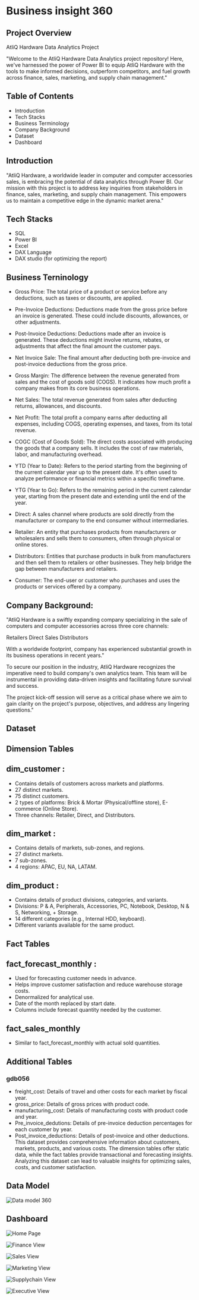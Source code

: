 
# Business insight 360


## Project Overview
AtliQ Hardware Data Analytics Project

"Welcome to the AtliQ Hardware Data Analytics project repository! Here, we've harnessed the power of Power BI to equip AtliQ Hardware with the tools to make informed decisions, outperform competitors, and fuel growth across finance, sales, marketing, and supply chain management."
## Table of Contents
+ Introduction                                                                               
+ Tech Stacks                                                     
+ Business Terminology               
+ Company Background  
+ Dataset  
+ Dashboard
## Introduction

"AtliQ Hardware, a worldwide leader in computer and computer accessories sales, is embracing the potential of data analytics through Power BI. Our mission with this project is to address key inquiries from stakeholders in finance, sales, marketing, and supply chain management. This empowers us to maintain a competitive edge in the dynamic market arena."
## Tech Stacks
+ SQL 
+ Power BI  
+ Excel  
+ DAX Language  
+ DAX studio (for optimizing the report)
## Business Terninology
+ Gross Price: The total price of a product or service before any deductions, such as taxes or discounts, are applied.

+ Pre-Invoice Deductions: Deductions made from the gross price before an invoice is generated. These could include discounts, allowances, or other adjustments.

+ Post-Invoice Deductions: Deductions made after an invoice is generated. These deductions might involve returns, rebates, or adjustments that affect the final amount the customer pays.

+ Net Invoice Sale: The final amount after deducting both pre-invoice and post-invoice deductions from the gross price.

+ Gross Margin: The difference between the revenue generated from sales and the cost of goods sold (COGS). It indicates how much profit a company makes from its core business operations.

+ Net Sales: The total revenue generated from sales after deducting returns, allowances, and discounts.

+ Net Profit: The total profit a company earns after deducting all expenses, including COGS, operating expenses, and taxes, from its total revenue.

+ COGC (Cost of Goods Sold): The direct costs associated with producing the goods that a company sells. It includes the cost of raw materials, labor, and manufacturing overhead.

+ YTD (Year to Date): Refers to the period starting from the beginning of the current calendar year up to the present date. It's often used to analyze performance or financial metrics within a specific timeframe.

+ YTG (Year to Go): Refers to the remaining period in the current calendar year, starting from the present date and extending until the end of the year.

+ Direct: A sales channel where products are sold directly from the manufacturer or company to the end consumer without intermediaries.

+ Retailer: An entity that purchases products from manufacturers or wholesalers and sells them to consumers, often through physical or online stores.

+ Distributors: Entities that purchase products in bulk from manufacturers and then sell them to retailers or other businesses. They help bridge the gap between manufacturers and retailers.

+ Consumer: The end-user or customer who purchases and uses the products or services offered by a company.
## Company Background:

"AtliQ Hardware is a swiftly expanding company specializing in the sale of computers and computer accessories across three core channels:

Retailers
Direct Sales
Distributors

With a worldwide footprint, company has experienced substantial growth in its business operations in recent years."

To secure our position in the industry, AtliQ Hardware recognizes the imperative need to build company's own analytics team. This team will be instrumental in providing data-driven insights and facilitating future survival and success.

The project kick-off session will serve as a critical phase where we aim to gain clarity on the project's purpose, objectives, and address any lingering questions."
## Dataset
## Dimension Tables
## dim_customer :

+ Contains details of customers across markets and platforms.
+ 27 distinct markets.
+ 75 distinct customers.
+ 2 types of platforms: Brick & Mortar (Physical/offline store), E-commerce (Online Store).
+ Three channels: Retailer, Direct, and Distributors.
## dim_market :
+ Contains details of markets, sub-zones, and regions.
+ 27 distinct markets.
+ 7 sub-zones.
+ 4 regions: APAC, EU, NA, LATAM.
## dim_product :
+ Contains details of product divisions, categories, and variants.
+ Divisions: P & A, Peripherals, Accessories, PC, Notebook, Desktop, N & S, Networking, + Storage.
+ 14 different categories (e.g., Internal HDD, keyboard).
+ Different variants available for the same product.
## Fact Tables 
## fact_forecast_monthly :
+ Used for forecasting customer needs in advance.
+ Helps improve customer satisfaction and reduce warehouse storage costs.
+ Denormalized for analytical use.
+ Date of the month replaced by start date.
+ Columns include forecast quantity needed by the customer.
## fact_sales_monthly
+ Similar to fact_forecast_monthly with actual sold quantities.
## Additional Tables
### gdb056
+ freight_cost: Details of travel and other costs for each market by fiscal year.
+ gross_price: Details of gross prices with product code.
+ manufacturing_cost: Details of manufacturing costs with product code and year.
+ Pre_invoice_dedutions: Details of pre-invoice deduction percentages for each customer by year.
+ Post_invoice_deductions: Details of post-invoice and other deductions.
This dataset provides comprehensive information about customers, markets, products, and various costs. The dimension tables offer static data, while the fact tables provide transactional and forecasting insights. Analyzing this dataset can lead to valuable insights for optimizing sales, costs, and customer satisfaction.



## Data Model


![Data model 360](https://github.com/JBPANDYA/Business-insights-360-PowerBI-Project/blob/main/business_insights_360_images/Datamodel360.png
)

## Dashboard

![Home Page](https://github.com/JBPANDYA/Business-insights-360-PowerBI-Project/blob/main/business_insights_360_images/Home%20_page.png)

![Finance View](https://github.com/JBPANDYA/Business-insights-360-PowerBI-Project/blob/main/business_insights_360_images/Financeview.png)

![Sales View](https://github.com/JBPANDYA/Business-insights-360-PowerBI-Project/blob/main/business_insights_360_images/Sales%20view.png)

![Marketing View](https://github.com/JBPANDYA/Business-insights-360-PowerBI-Project/blob/main/business_insights_360_images/Marketing%20view.png)

![Supplychain View ](https://github.com/JBPANDYA/Business-insights-360-PowerBI-Project/blob/main/business_insights_360_images/Supplychain%20view.png)

![Executive View](https://github.com/JBPANDYA/Business-insights-360-PowerBI-Project/blob/main/business_insights_360_images/Executiv%20eview.png)

